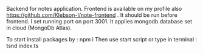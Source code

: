 Backend for notes application. Frontend is available on my profile also https://github.com/Klebson-I/note-frontend .
It should be run before frontend. I set running port on port 3001.
It applies mongodb database set in cloud (MongoDb Atlas).

To start install packages by : npm i
Then use start script or type in terminal : tsnd index.ts


